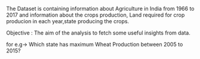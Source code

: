 The Dataset is containing information about Agriculture in India from 1966 to 2017 and information about the crops production, Land required for crop producion in each year,state producing the 
crops.

Objective :
The aim of the analysis to fetch some useful insights from data.

for e.g-> Which state has maximum Wheat Production between 2005 to 2015?
